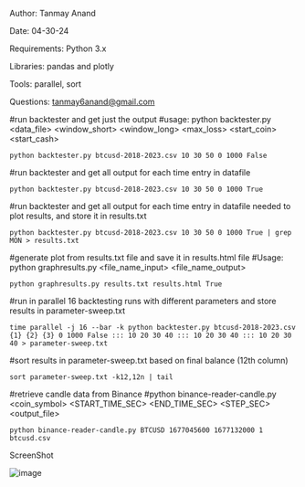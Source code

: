 Author: Tanmay Anand

Date: 04-30-24

Requirements: Python 3.x

Libraries: pandas and plotly

Tools: parallel, sort

Questions: tanmay6anand@gmail.com



#run backtester and get just the output
#usage: python backtester.py <data_file> <window_short> <window_long> <max_loss> <start_coin> <start_cash> <debug>
```properties
python backtester.py btcusd-2018-2023.csv 10 30 50 0 1000 False
```

#run backtester and get all output for each time entry in datafile
```properties
python backtester.py btcusd-2018-2023.csv 10 30 50 0 1000 True
```

#run backtester and get all output for each time entry in datafile needed to plot results, and store it in results.txt
```properties
python backtester.py btcusd-2018-2023.csv 10 30 50 0 1000 True | grep MON > results.txt
```
#generate plot from results.txt file and save it in results.html file
#Usage: python graphresults.py <file_name_input> <file_name_output> <show>
```properties
python graphresults.py results.txt results.html True
```
#run in parallel 16 backtesting runs with different parameters and store results in parameter-sweep.txt
```properties
time parallel -j 16 --bar -k python backtester.py btcusd-2018-2023.csv {1} {2} {3} 0 1000 False ::: 10 20 30 40 ::: 10 20 30 40 ::: 10 20 30 40 > parameter-sweep.txt
```
#sort results in parameter-sweep.txt based on final balance (12th column)
```properties
sort parameter-sweep.txt -k12,12n | tail
```
#retrieve candle data from Binance
#python binance-reader-candle.py <coin_symbol> <START_TIME_SEC> <END_TIME_SEC> <STEP_SEC> <output_file>
```properties
python binance-reader-candle.py BTCUSD 1677045600 1677132000 1 btcusd.csv
```
ScreenShot

![image](https://github.com/tanmay6anand/Bitcoin-backtracker/assets/76907677/68dfde32-fe2e-4c07-ada4-62bd95474b01)
